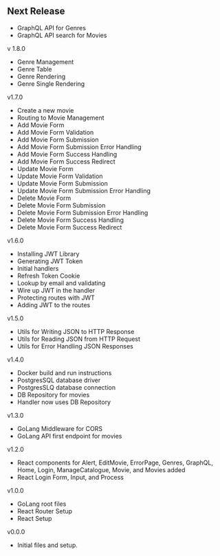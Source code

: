 Next Release
-

* GraphQL API for Genres
* GraphQL API search for Movies

v 1.8.0
* Genre Management
* Genre Table
* Genre Rendering
* Genre Single Rendering

v1.7.0
* Create a new movie
* Routing to Movie Management
* Add Movie Form
* Add Movie Form Validation
* Add Movie Form Submission
* Add Movie Form Submission Error Handling
* Add Movie Form Success Handling
* Add Movie Form Success Redirect
* Update Movie Form
* Update Movie Form Validation
* Update Movie Form Submission
* Update Movie Form Submission Error Handling
* Delete Movie Form
* Delete Movie Form Submission
* Delete Movie Form Submission Error Handling
* Delete Movie Form Success Handling
* Delete Movie Form Success Redirect

v1.6.0
* Installing JWT Library
* Generating JWT Token
* Initial handlers
* Refresh Token Cookie
* Lookup by email and validating
* Wire up JWT in the handler
* Protecting routes with JWT
* Adding JWT to the routes


v1.5.0

* Utils for Writing JSON to HTTP Response
* Utils for Reading JSON from HTTP Request
* Utils for Error Handling JSON Responses

v1.4.0

* Docker build and run instructions
* PostgresSQL database driver
* PostgresSLQ database connection
* DB Repository for movies
* Handler now uses DB Repository

v1.3.0

* GoLang Middleware for CORS
* GoLang API first endpoint for movies

v1.2.0

* React components for Alert, EditMovie, ErrorPage, Genres, GraphQL, Home, Login, ManageCatalogue, Movie, and Movies
  added
* React Login Form, Input, and Process

v1.0.0

* GoLang root files
* React Router Setup
* React Setup

v0.0.0

* Initial files and setup.